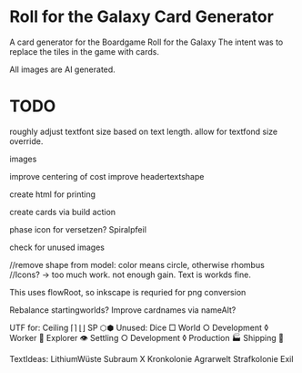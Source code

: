 # Roll for the Galaxy Card Generator

A card generator for the Boardgame Roll for the Galaxy
The intent was to replace the tiles in the game with cards.

All images are AI generated.

# TODO

roughly adjust textfont size based on text length.
allow for textfond size override.

images

improve centering of cost
improve headertextshape

create html for printing

create cards via build action

phase icon for versetzen? Spiralpfeil

check for unused images

//remove shape from model: color means circle, otherwise rhombus
//Icons? -> too much work. not enough gain. Text is workds fine.

This uses flowRoot, so inkscape is requried for png conversion

Rebalance startingworlds?
Improve cardnames via nameAlt?

UTF for:
Ceiling ⌈⌉ ⌊⌋
SP ⬡⬢
Unused:
Dice □
World ○
Development ◊
Worker 👤
Explorer 👁
Settling ○
Development ◊
Production 🏭
Shipping 🚀

TextIdeas:
LithiumWüste
Subraum X
Kronkolonie
Agrarwelt
Strafkolonie
Exil